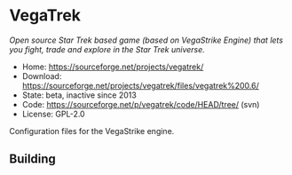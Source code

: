 # VegaTrek

_Open source Star Trek based game (based on VegaStrike Engine) that lets you fight, trade and explore in the Star Trek universe._

- Home: https://sourceforge.net/projects/vegatrek/
- Download: https://sourceforge.net/projects/vegatrek/files/vegatrek%200.6/
- State: beta, inactive since 2013
- Code: https://sourceforge.net/p/vegatrek/code/HEAD/tree/ (svn)
- License: GPL-2.0

Configuration files for the VegaStrike engine.

## Building

